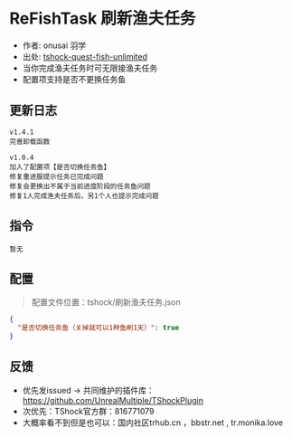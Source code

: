# ReFishTask 刷新渔夫任务

- 作者: onusai 羽学
- 出处: [tshock-quest-fish-unlimited](https://github.com/onusai/tshock-quest-fish-unlimited)
- 当你完成渔夫任务时可无限接渔夫任务
- 配置项支持是否不更换任务鱼

## 更新日志

```
v1.4.1
完善卸载函数

v1.0.4
加入了配置项【是否切换任务鱼】
修复重进服提示任务已完成问题
修复会更换出不属于当前进度阶段的任务鱼问题
修复1人完成渔夫任务后，另1个人也提示完成问题
```

## 指令

```
暂无
```

## 配置
> 配置文件位置：tshock/刷新渔夫任务.json
```json
{
  "是否切换任务鱼（关掉就可以1种鱼刷1天）": true
}
```
## 反馈
- 优先发issued -> 共同维护的插件库：https://github.com/UnrealMultiple/TShockPlugin
- 次优先：TShock官方群：816771079
- 大概率看不到但是也可以：国内社区trhub.cn ，bbstr.net , tr.monika.love